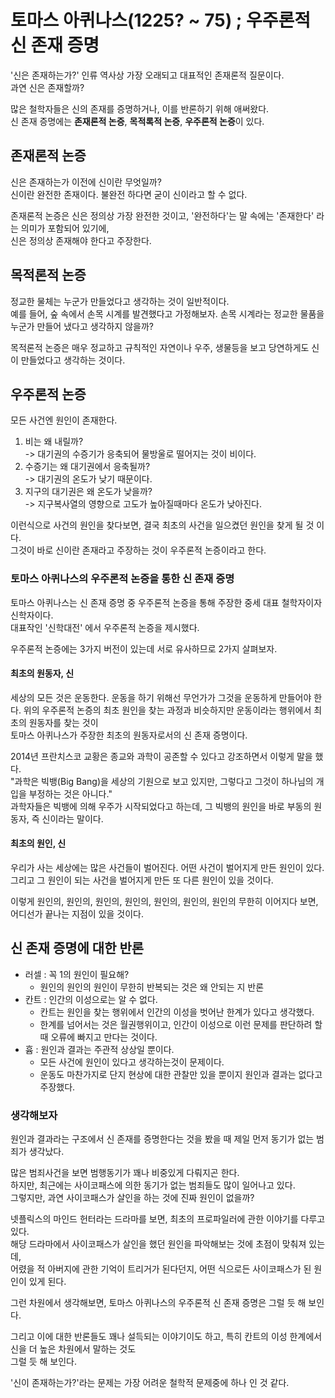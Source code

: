 # 토마스 아퀴나스(1225? ~ 75) ; 우주론적 신 존재 증명
'신은 존재하는가?' 인류 역사상 가장 오래되고 대표적인 존재론적 질문이다.  
과연 신은 존재할까?

많은 철학자들은 신의 존재를 증명하거나, 이를 반론하기 위해 애써왔다.  
신 존재 증명에는 **존재론적 논증**, **목적록적 논증**, **우주론적 논증**이 있다.

## 존재론적 논증
신은 존재하는가 이전에 신이란 무엇일까?  
신이란 완전한 존재이다. 불완전 하다면 굳이 신이라고 할 수 없다.

존재론적 논증은 신은 정의상 가장 완전한 것이고, '완전하다'는 말 속에는 '존재한다' 라는 의미가 포함되어 있기에,  
신은 정의상 존재해야 한다고 주장한다.

## 목적론적 논증
정교한 물체는 누군가 만들었다고 생각하는 것이 일반적이다.  
예를 들어, 숲 속에서 손목 시계를 발견했다고 가정해보자. 손목 시계라는 정교한 물품을 누군가 만들어 냈다고 생각하지 않을까?

목적론적 논증은 매우 정교하고 규칙적인 자연이나 우주, 생물등을 보고 당연하게도 신이 만들었다고 생각하는 것이다.

## 우주론적 논증
모든 사건엔 원인이 존재한다.
1. 비는 왜 내릴까?  
-> 대기권의 수증기가 응축되어 물방울로 떨어지는 것이 비이다.
2. 수증기는 왜 대기권에서 응축될까?  
-> 대기권의 온도가 낮기 때문이다.
3. 지구의 대기권은 왜 온도가 낮을까?  
-> 지구복사열의 영향으로 고도가 높아질때마다 온도가 낮아진다.

이런식으로 사건의 원인을 찾다보면, 결국 최초의 사건을 일으켰던 원인을 찾게 될 것 이다.  
그것이 바로 신이란 존재라고 주장하는 것이 우주론적 논증이라고 한다.


### 토마스 아퀴나스의 우주론적 논증을 통한 신 존재 증명
토마스 아퀴나스는 신 존재 증명 중 우주론적 논증을 통해 주장한 중세 대표 철학자이자 신학자이다.  
대표작인 '신학대전' 에서 우주론적 논증을 제시했다.  

우주론적 논증에는 3가지 버전이 있는데 서로 유사하므로 2가지 살펴보자.

#### 최초의 원동자, 신
세상의 모든 것은 운동한다. 운동을 하기 위해선 무언가가 그것을 운동하게 만들어야 한다.
위의 우주론적 논증의 최초 원인을 찾는 과정과 비슷하지만 운동이라는 행위에서 최초의 원동자를 찾는 것이  
토마스 아퀴나스가 주장한 최초의 원동자로서의 신 존재 증명이다.

2014년 프란치스코 교황은 종교와 과학이 공존할 수 있다고 강조하면서 이렇게 말을 했다.  
"과학은 빅뱅(Big Bang)을 세상의 기원으로 보고 있지만, 그렇다고 그것이 하나님의 개입을 부정하는 것은 아니다."  
과학자들은 빅뱅에 의해 우주가 시작되었다고 하는데, 그 빅뱅의 원인을 바로 부동의 원동자, 즉 신이라는 말이다.

#### 최초의 원인, 신
우리가 사는 세상에는 많은 사건들이 벌어진다. 어떤 사건이 벌어지게 만든 원인이 있다.  
그리고 그 원인이 되는 사건을 벌어지게 만든 또 다른 원인이 있을 것이다.  

이렇게 원인의, 원인의, 원인의, 원인의, 원인의, 원인의, 원인의 무한히 이어지다 보면,  
어디선가 끝나는 지점이 있을 것이다.

## 신 존재 증명에 대한 반론
- 러셀 : 꼭 1의 원인이 필요해?
  - 원인의 원인의 원인이 무한히 반복되는 것은 왜 안되는 지 반론
- 칸트 : 인간의 이성으로는 알 수 없다.
  - 칸트는 원인을 찾는 행위에서 인간의 이성을 벗어난 한계가 있다고 생각했다.
  - 한계를 넘어서는 것은 월권행위이고, 인간이 이성으로 이런 문제를 판단하려 할 때 오류에 빠지고 만다는 것이다.
- 흄 : 원인과 결과는 주관적 상상일 뿐이다.
  - 모든 사건에 원인이 있다고 생각하는것이 문제이다.
  - 운동도 마찬가지로 단지 현상에 대한 관찰만 있을 뿐이지 원인과 결과는 없다고 주장했다.

### 생각해보자
원인과 결과라는 구조에서 신 존재를 증명한다는 것을 봤을 때 제일 먼저 동기가 없는 범죄가 생각났다.

많은 범죄사건을 보면 범행동기가 꽤나 비중있게 다뤄지곤 한다.  
하지만, 최근에는 사이코패스에 의한 동기가 없는 범죄들도 많이 일어나고 있다.  
그렇지만, 과연 사이코패스가 살인을 하는 것에 진짜 원인이 없을까?  

넷플릭스의 마인드 헌터라는 드라마를 보면, 최초의 프로파일러에 관한 이야기를 다루고 있다.  
해당 드라마에서 사이코패스가 살인을 했던 원인을 파악해보는 것에 초점이 맞춰져 있는데,  
어렸을 적 아버지에 관한 기억이 트리거가 된다던지, 어떤 식으로든 사이코패스가 된 원인이 있게 된다.

그런 차원에서 생각해보면, 토마스 아퀴나스의 우주론적 신 존재 증명은 그럴 듯 해 보인다.  

그리고 이에 대한 반론들도 꽤나 설득되는 이야기이도 하고, 특히 칸트의 이성 한계에서 신을 더 높은 차원에서 말하는 것도  
그럴 듯 해 보인다.

'신이 존재하는가?'라는 문제는 가장 어려운 철학적 문제중에 하나 인 것 같다.